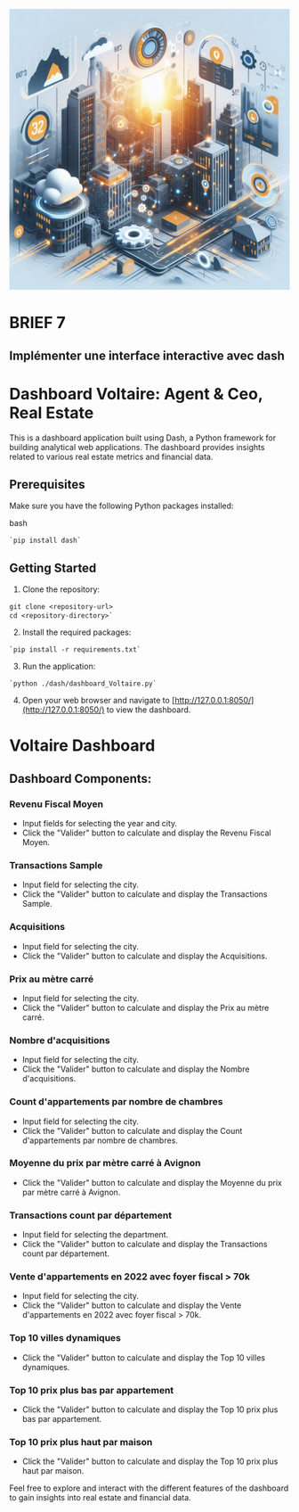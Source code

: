 ﻿![Brief-7](Brief-7----.jpg "Brief-7")
# BRIEF 7
## Implémenter une interface interactive avec dash
# Dashboard Voltaire:  Agent & Ceo, Real Estate 

This is a dashboard application built using Dash, a Python framework for building analytical web applications. The dashboard provides insights related to various real estate metrics and financial data.

## Prerequisites

Make sure you have the following Python packages installed:

bash
```
`pip install dash` 
```
## Getting Started

1.  Clone the repository:

```
git clone <repository-url>
cd <repository-directory>` 
```
2.  Install the required packages:


```
`pip install -r requirements.txt` 
```
3.  Run the application:

```
`python ./dash/dashboard_Voltaire.py` 
```
4.  Open your web browser and navigate to [http://127.0.0.1:8050/](http://127.0.0.1:8050/) to view the dashboard.

# Voltaire Dashboard
## Dashboard Components: 

### Revenu Fiscal Moyen

-   Input fields for selecting the year and city.
-   Click the "Valider" button to calculate and display the Revenu Fiscal Moyen.

### Transactions Sample

-   Input field for selecting the city.
-   Click the "Valider" button to calculate and display the Transactions Sample.

### Acquisitions

-   Input field for selecting the city.
-   Click the "Valider" button to calculate and display the Acquisitions.

### Prix au mètre carré

-   Input field for selecting the city.
-   Click the "Valider" button to calculate and display the Prix au mètre carré.

### Nombre d'acquisitions

-   Input field for selecting the city.
-   Click the "Valider" button to calculate and display the Nombre d'acquisitions.

### Count d'appartements par nombre de chambres

-   Input field for selecting the city.
-   Click the "Valider" button to calculate and display the Count d'appartements par nombre de chambres.

### Moyenne du prix par mètre carré à Avignon

-   Click the "Valider" button to calculate and display the Moyenne du prix par mètre carré à Avignon.

### Transactions count par département

-   Input field for selecting the department.
-   Click the "Valider" button to calculate and display the Transactions count par département.

### Vente d'appartements en 2022 avec foyer fiscal > 70k

-   Input field for selecting the city.
-   Click the "Valider" button to calculate and display the Vente d'appartements en 2022 avec foyer fiscal > 70k.

### Top 10 villes dynamiques

-   Click the "Valider" button to calculate and display the Top 10 villes dynamiques.

### Top 10 prix plus bas par appartement

-   Click the "Valider" button to calculate and display the Top 10 prix plus bas par appartement.

### Top 10 prix plus haut par maison

-   Click the "Valider" button to calculate and display the Top 10 prix plus haut par maison.

Feel free to explore and interact with the different features of the dashboard to gain insights into real estate and financial data.
